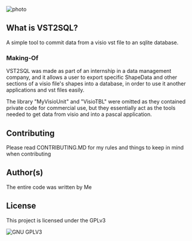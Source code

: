 ![photo](https://i.imgur.com/7iRYdDg.png)
## What is VST2SQL?
A simple tool to commit data from a visio vst file to an sqlite database.
### Making-Of
VST2SQL was made as part of an internship in a data management company, and it allows a user to export specific ShapeData and other sections of a visio file's shapes into a database, in order to use it another applications and vst files easily.

The library "MyVisioUnit" and "VisioTBL" were omitted as they contained private code for commercial use, but they essentially act as the tools needed to get data from visio and into a pascal application.

## Contributing

Please read CONTRIBUTING.MD for my rules and things to keep in mind when contributing

## Author(s)
The entire code was written by Me 
## License

This project is licensed under the GPLv3

![GNU GPLV3](https://imgur.com/imkUoGR.png)




